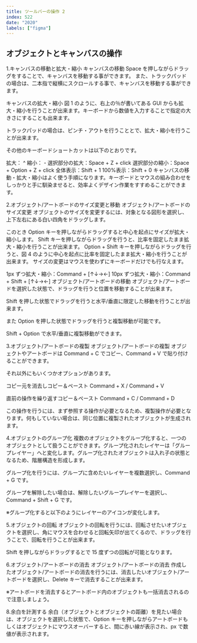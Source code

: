 ```yaml
---
title: ツールバーの操作 2
index: 522
date: "2020"
labels: ["figma"]
---
```


## オブジェクトとキャンバスの操作

1.キャンバスの移動と拡大・縮小
キャンバスの移動
Space を押しながらドラッグをすることで、キャンバスを移動する事ができます。
また、トラックパッドの場合は、二本指で縦横にスクロールする事で、キャンバスを移動する事ができます。

キャンバスの拡大・縮小
図 1 のように、右上の％が書いてある GUI からも拡大・縮小を行うことが出来ます。キーボードから数値を入力することで指定の大きさにすることも出来ます。

トラックパッドの場合は、ピンチ・アウトを行うこととで、拡大・縮小を行うことが出来ます。

その他のキーボードショートカットは以下のとおりです。

拡大： ^
縮小： -
選択部分の拡大：Space + Z + click
選択部分の縮小：Space + Option + Z + click
全体表示：Shift + 1
100%表示：Shift + 0
キャンバスの移動・拡大・縮小はよく使う手順になります。キーボードとマウスの組み合わせをしっかりと手に馴染ませると、効率よくデザイン作業をすすめることができます。

2.オブジェクト/アートボードのサイズ変更と移動
オブジェクト/アートボードのサイズ変更
オブジェクトのサイズを変更するには、対象となる図形を選択し、上下左右にある白い四角をドラッグします。

このとき Option キーを押しながらドラッグすると中心を起点にサイズが拡大・縮小します。
Shift キーを押しながらドラッグを行うと、比率を固定したまま拡大・縮小を行うことが出来ます。
Option + Shift キーを押しながらドラッグを行うと、図 4 のように中心を起点に比率を固定したまま拡大・縮小を行うことが出来ます。
サイズの変更はマウスを使わずにキーボードだけでも行なえます。

1px ずつ拡大・縮小：Command + [↑↓→←]
10px ずつ拡大・縮小：Command + Shift + [↑↓→←]
オブジェクト/アートボードの移動
オブジェクト/アートボードを選択した状態で、ドラッグを行うと位置を移動することが出来ます。

Shift を押した状態でドラッグを行うと水平/垂直に限定した移動を行うことが出来ます。

また Option を押した状態でドラッグを行うと複製移動が可能です。

Shift + Option で水平/垂直に複製移動ができます。

3.オブジェクト/アートボードの複製
オブジェクト/アートボードの複製
オブジェクトやアートボードは Command + C でコピー、Command + V で貼り付けることができます。

それ以外にもいくつかオプションがあります。

コピー元を消去しコピー＆ペースト
Command + X / Command + V

直前の操作を繰り返すコピー＆ペースト
Command + C / Command + D

この操作を行うには、まず参照する操作が必要となるため、複製操作が必要となります。何もしていない場合は、同じ位置に複製されたオブジェクトが生成されます。

4.オブジェクトのグループ化
複数のオブジェクトをグループ化すると、一つのオブジェクトとして扱うことができます。グループ化されたレイヤーは「グループレイヤー」へと変化します。グループ化されたオブジェクトは入れ子の状態となるため、階層構造を形成します。

グループ化を行うには、グループに含めたいレイヤーを複数選択し、Command + G です。

グループを解除したい場合は、解除したいグループレイヤーを選択し、Command + Shift + G です。

※グループ化すると以下のようにレイヤーのアイコンが変化します。

5.オブジェクトの回転
オブジェクトの回転を行うには、回転させたいオブジェクトを選択し、角にマウスを合わせると回転矢印が出てくるので、ドラッグを行うことで、回転を行うことが出来ます。

Shift を押しながらドラッグするとで 15 度ずつの回転が可能となります。

6.オブジェクト/アートボードの消去
オブジェクト/アートボードの消去
作成したオブジェクト/アートボードの消去を行うには、消去したいオブジェクト/アートボードを選択し、Delete キーで消去することが出来ます。

※アートボードを消去するとアートボード内のオブジェクトも一括消去されるので注意しましょう。

8.余白を計測する
余白（オブジェクトとオブジェクトの距離）を見たい場合は、オブジェクトを選択した状態で、Option キーを押しながらアートボードもしくはオブジェクトにマウスオーバーすると、間に赤い線が表示され、px で数値が表示されます。
